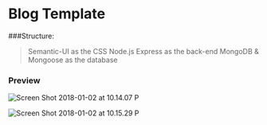 # Blog Template

###Structure:
>Semantic-UI as the CSS
>Node.js Express as the back-end
>MongoDB & Mongoose as the database 
    


### Preview
![Screen Shot 2018-01-02 at 10.14.07 P](https://lh3.googleusercontent.com/--Bj85KL0w_w/WkxZv-o-pEI/AAAAAAAAO98/VDEVpd9oeok7k2AVOcdnX8d9n_63-yz_wCHMYCw/I/Screen%2BShot%2B2018-01-02%2Bat%2B10.14.07%2BPM.png)

![Screen Shot 2018-01-02 at 10.15.29 P](https://lh3.googleusercontent.com/-aSmgGI5hDoU/WkxZwPEOebI/AAAAAAAAO-A/jB8NDtycb-wqTAL6VccBCmVt2qVuApGTgCHMYCw/I/Screen%2BShot%2B2018-01-02%2Bat%2B10.15.29%2BPM.png)

